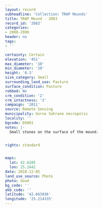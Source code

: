 ```yaml
---
layout: record
subheadline: 'Collection: TRAP Mounds'
title: TRAP Mound - 2083
record_id: '2083'
categories:
- 2000-2999
header: no
tags:
- ''

certainty: Certain
elevation: '451'
max_diameter: '10'
min_diameter: '10'
height: '0.3'
size_category: Small
surrounding_land_use: Pasture
surface_condition: Pasture
robbed: No
crm_condition: '2'
crm_intactness: '2'
campaign: '2011'
source: Remote Sensing
municipality: Gorno Sahrane necropolis
locality: ''
bgcode: DS001
notes: |-
  Small stones on the surface of the mound.


rights: standard


maps:
  lat: 42.6285
  lon: 25.2442
date: 2018-12-05
land_use_source: Photo
photo: Good
bg_code: ''
akb_code: ''
latitude: '42.663936'
longitude: '25.214335'
---
```

